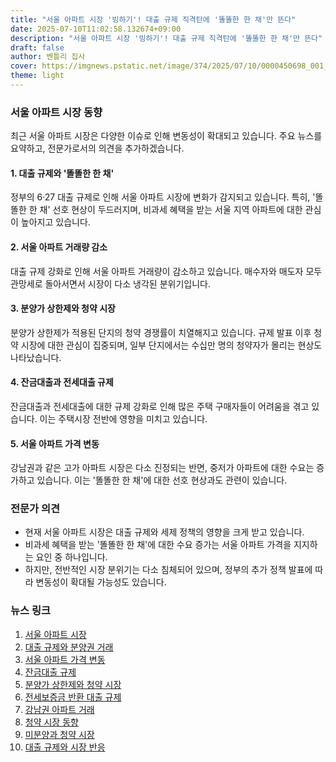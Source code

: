 ```yaml
---
title: "서울 아파트 시장 '빙하기'! 대출 규제 직격탄에 '똘똘한 한 채'만 뜬다"
date: 2025-07-10T11:02:58.132674+09:00
description: "서울 아파트 시장 '빙하기'! 대출 규제 직격탄에 '똘똘한 한 채'만 뜬다"
draft: false
author: 벤틀리 집사
cover: https://imgnews.pstatic.net/image/374/2025/07/10/0000450698_001_20250710073016169.jpg
theme: light
---
```


### 서울 아파트 시장 동향

최근 서울 아파트 시장은 다양한 이슈로 인해 변동성이 확대되고 있습니다. 주요 뉴스를 요약하고, 전문가로서의 의견을 추가하겠습니다.

#### 1. 대출 규제와 '똘똘한 한 채'
정부의 6·27 대출 규제로 인해 서울 아파트 시장에 변화가 감지되고 있습니다. 특히, '똘똘한 한 채' 선호 현상이 두드러지며, 비과세 혜택을 받는 서울 지역 아파트에 대한 관심이 높아지고 있습니다.

#### 2. 서울 아파트 거래량 감소
대출 규제 강화로 인해 서울 아파트 거래량이 감소하고 있습니다. 매수자와 매도자 모두 관망세로 돌아서면서 시장이 다소 냉각된 분위기입니다.

#### 3. 분양가 상한제와 청약 시장
분양가 상한제가 적용된 단지의 청약 경쟁률이 치열해지고 있습니다. 규제 발표 이후 청약 시장에 대한 관심이 집중되며, 일부 단지에서는 수십만 명의 청약자가 몰리는 현상도 나타났습니다.

#### 4. 잔금대출과 전세대출 규제
잔금대출과 전세대출에 대한 규제 강화로 인해 많은 주택 구매자들이 어려움을 겪고 있습니다. 이는 주택시장 전반에 영향을 미치고 있습니다.

#### 5. 서울 아파트 가격 변동
강남권과 같은 고가 아파트 시장은 다소 진정되는 반면, 중저가 아파트에 대한 수요는 증가하고 있습니다. 이는 '똘똘한 한 채'에 대한 선호 현상과도 관련이 있습니다.

### 전문가 의견
- 현재 서울 아파트 시장은 대출 규제와 세제 정책의 영향을 크게 받고 있습니다. 
- 비과세 혜택을 받는 '똘똘한 한 채'에 대한 수요 증가는 서울 아파트 가격을 지지하는 요인 중 하나입니다. 
- 하지만, 전반적인 시장 분위기는 다소 침체되어 있으며, 정부의 추가 정책 발표에 따라 변동성이 확대될 가능성도 있습니다.

### 뉴스 링크
1. [서울 아파트 시장](https://n.news.naver.com/article/374/0000450698)
2. [대출 규제와 분양권 거래](https://n.news.naver.com/article/009/0005522286)
3. [서울 아파트 가격 변동](https://n.news.naver.com/article/015/0005155906)
4. [잔금대출 규제](https://n.news.naver.com/article/016/0002497404)
5. [분양가 상한제와 청약 시장](https://n.news.naver.com/article/008/0005219118)
6. [전세보증금 반환 대출 규제](https://n.news.naver.com/article/277/0005620365)
7. [강남권 아파트 거래](https://n.news.naver.com/article/011/0004507117)
8. [청약 시장 동향](https://n.news.naver.com/article/014/0005374730)
9. [미분양과 청약 시장](https://n.news.naver.com/article/119/0002977527)
10. [대출 규제와 시장 반응](https://n.news.naver.com/article/417/0001088346)